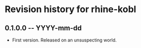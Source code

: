 # Revision history for rhine-kobl

## 0.1.0.0 -- YYYY-mm-dd

* First version. Released on an unsuspecting world.
